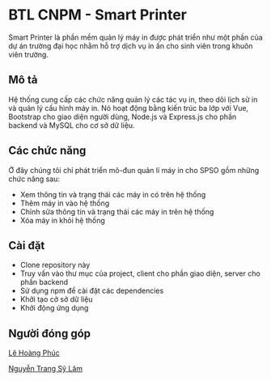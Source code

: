 # BTL CNPM - Smart Printer

Smart Printer là phần mềm quản lý máy in được phát triển như một phần của dự án trường đại học nhằm hỗ trợ dịch vụ in ấn cho sinh viên trong khuôn viên trường.

## Mô tả

Hệ thống cung cấp các chức năng quản lý các tác vụ in, theo dõi lịch sử in và quản lý cấu hình máy in. Nó hoạt động bằng kiến trúc ba lớp với Vue, Bootstrap cho giao diện người dùng, Node.js và Express.js cho phần backend và MySQL cho cơ sở dữ liệu.

## Các chức năng

Ở đây chúng tôi chỉ phát triển mô-đun quản lí máy in cho SPSO gồm những chức năng sau:

+ Xem thông tin và trạng thái các máy in có trên hệ thống
+ Thêm máy in vào hệ thống
+ Chỉnh sửa thông tin và trạng thái các máy in trên hệ thống
+ Xóa máy in khỏi hệ thống

## Cài đặt

+ Clone repository này
+ Truy vấn vào thư mục của project, client cho phần giao diện, server cho phần backend
+ Sử dụng npm để cài đặt các dependencies
+ Khởi tạo cở sở dữ liệu
+ Khởi động ứng dụng

## Người đóng góp

[Lê Hoàng Phúc](https://github.com/PhucLe03)

[Nguyễn Trang Sỹ Lâm](https://github.com/silam741852963)
